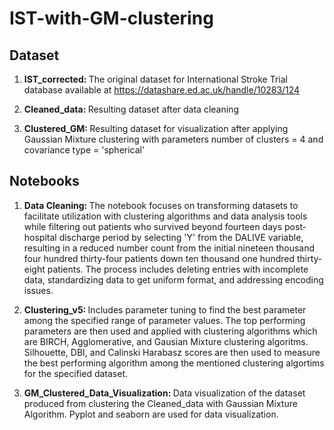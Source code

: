 # IST-with-GM-clustering

## Dataset

1. <b> IST_corrected: </b>
   The original dataset for International Stroke Trial database available at https://datashare.ed.ac.uk/handle/10283/124

2. <b> Cleaned_data: </b>
   Resulting dataset after data cleaning

3. <b> Clustered_GM: </b>
   Resulting dataset for visualization after applying Gaussian Mixture clustering with parameters number of clusters = 4 and covariance type = 'spherical'

## Notebooks

1. <b>Data Cleaning: </b>
   The notebook focuses on transforming datasets to facilitate utilization with clustering algorithms and data analysis tools while filtering out patients who survived beyond fourteen days post-hospital discharge period by selecting 'Y' from the DALIVE variable, resulting in a reduced number count from the initial nineteen thousand four hundred thirty-four patients down ten thousand one hundred thirty-eight patients. The process includes deleting entries with incomplete data, standardizing data to get uniform format, and addressing encoding issues.

2. <b>Clustering_v5: </b>
   Includes parameter tuning to find the best parameter among the specified range of parameter values. The top performing parameters are then used and applied with clustering algorithms which are BIRCH, Agglomerative, and Gausian Mixture clustering algoritms. Silhouette, DBI, and Calinski Harabasz scores are then used to measure the best performing algorithm among the mentioned clustering algortims for the specified dataset.

3. <b>GM_Clustered_Data_Visualization: </b>
   Data visualization of the dataset produced from clustering the Cleaned_data with Gaussian Mixture Algorithm. Pyplot and seaborn are used for data visualization.
